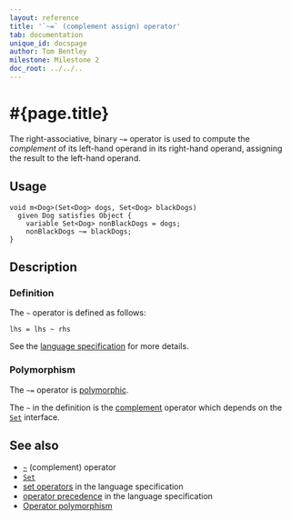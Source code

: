 ```yaml
---
layout: reference
title: '`~=` (complement assign) operator'
tab: documentation
unique_id: docspage
author: Tom Bentley
milestone: Milestone 2
doc_root: ../../..
---
```


# #{page.title}

The right-associative, binary `~=` operator is used to compute the 
*complement* of its left-hand operand in its right-hand operand, assigning the 
result to the left-hand operand. 

## Usage 

<!-- check:none -->
    void m<Dog>(Set<Dog> dogs, Set<Dog> blackDogs) 
      given Dog satisfies Object {
        variable Set<Dog> nonBlackDogs = dogs;
        nonBlackDogs ~= blackDogs;
    }

## Description


### Definition

The `~` operator is defined as follows:

<!-- check:none -->
    lhs = lhs ~ rhs

See the [language specification](#{page.doc_root}/#{site.urls.spec_relative}#sets) for 
more details.

### Polymorphism

The `~=` operator is [polymorphic](#{page.doc_root}/reference/operator/operator-polymorphism).

The `~` in the definition is the [complement](../complement) operator 
which depends on the [`Set`](#{site.urls.apidoc_current}/ceylon/language/interface_Set.html) interface.

## See also

* [`~`](../complement) (complement) operator
* [`Set`](#{site.urls.apidoc_current}/ceylon/language/interface_Set.html)
* [set operators](#{page.doc_root}/#{site.urls.spec_relative}#sets) in the 
  language specification
* [operator precedence](#{page.doc_root}/#{site.urls.spec_relative}#operatorprecedence) in the 
  language specification
* [Operator polymorphism](#{page.doc_root}/tour/language-module/#operator_polymorphism) 

